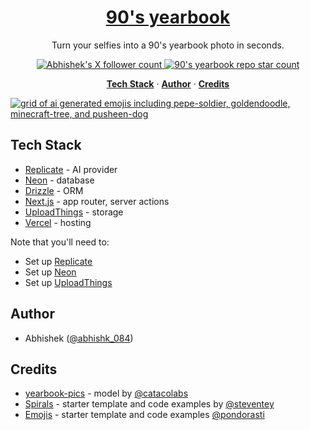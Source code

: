 <a href="https://emojis.sh/">
  <h1 align="center">90's yearbook</h1>
</a>

<p align="center">
  Turn your selfies into a 90's yearbook photo in seconds.
</p>

<p align="center">
  <a href="https://twitter.com/abhishk_084">
    <img src="https://img.shields.io/twitter/follow/abhishk_084?style=flat&logo=x&color=0bf&logoColor=fff" alt="Abhishek's X follower count" />
  </a>

  <a href="https://github.com/imaxisXD/90-yearbook-photo">
    <img src="https://img.shields.io/github/stars/imaxisXD/90-yearbook-photo?label=imaxisXD%2F90-yearbook-photo" alt="90's yearbook repo star count" />
  </a>
</p>

<p align="center">
  <a href="#tech-stack"><strong>Tech Stack</strong></a> ·
  <a href="#author"><strong>Author</strong></a> ·
  <a href="#credits"><strong>Credits</strong></a>
</p>

<a href="https://emojis.sh/">
    <img alt="grid of ai generated emojis including pepe-soldier, goldendoodle, minecraft-tree, and pusheen-dog " src="public/_static/readme.png"> 
</a>

<br/>

## Tech Stack

- [Replicate](https://replicate.com/) - AI provider
- [Neon](https://neon.tech) - database
- [Drizzle](https://orm.drizzle.team/) - ORM
- [Next.js](https://nextjs.org/docs/app) - app router, server actions
- [UploadThings](https://uploadthing.com) - storage
- [Vercel](https://vercel.com/) - hosting

Note that you'll need to:

- Set up [Replicate](https://replicate.com)
- Set up [Neon](https://neon.tech)
- Set up [UploadThings](https://uploadthing.com)

## Author

- Abhishek ([@abhishk_084](https://x.com/abhishk_084))

## Credits

- [yearbook-pics](https://replicate.com/catacolabs/yearbook-pics) - model by [@catacolabs](https://replicate.com/catacolabs)
- [Spirals](https://spirals.vercel.app/) - starter template and code examples by [@steventey](https://twitter.com/steventey)
- [Emojis](https://github.com/pondorasti/emojis) - starter template and code examples [@pondorasti](https://x.com/pondorasti)
